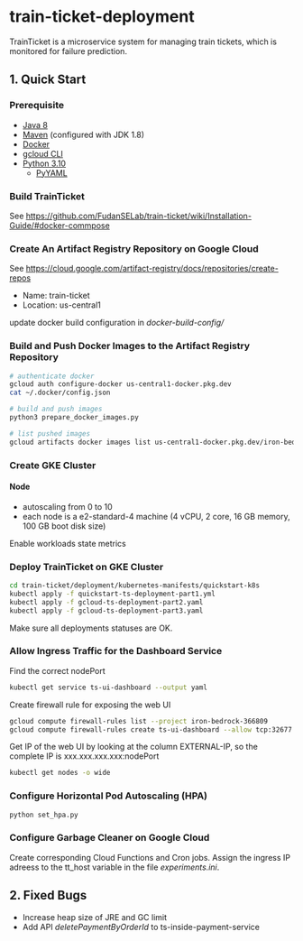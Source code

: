# train-ticket-deployment
TrainTicket is a microservice system for managing train tickets, which is monitored for failure prediction.

## 1. Quick Start

### Prerequisite
- [Java 8](https://www.java.com/en/download/)
- [Maven](https://maven.apache.org/download.cgi) (configured with JDK 1.8)
- [Docker](https://docs.docker.com/engine/install/)
- [gcloud CLI](https://cloud.google.com/sdk/docs/install-sdk)
- [Python 3.10](https://www.python.org/downloads/)
    - [PyYAML](https://pypi.org/project/PyYAML/)

### Build TrainTicket
See https://github.com/FudanSELab/train-ticket/wiki/Installation-Guide/#docker-commpose

### Create An Artifact Registry Repository on Google Cloud
See https://cloud.google.com/artifact-registry/docs/repositories/create-repos

- Name: train-ticket
- Location: us-central1

update docker build configuration in *docker-build-config/*

### Build and Push Docker Images to the Artifact Registry Repository

```sh
# authenticate docker
gcloud auth configure-docker us-central1-docker.pkg.dev
cat ~/.docker/config.json

# build and push images
python3 prepare_docker_images.py

# list pushed images
gcloud artifacts docker images list us-central1-docker.pkg.dev/iron-bedrock-366809/train-ticket
```

### Create GKE Cluster

#### Node
- autoscaling from 0 to 10
- each node is a e2-standard-4 machine (4 vCPU, 2 core, 16 GB memory, 100 GB boot disk size)

Enable workloads state metrics

### Deploy TrainTicket on GKE Cluster

```sh
cd train-ticket/deployment/kubernetes-manifests/quickstart-k8s
kubectl apply -f quickstart-ts-deployment-part1.yml
kubectl apply -f gcloud-ts-deployment-part2.yaml
kubectl apply -f gcloud-ts-deployment-part3.yaml
```

Make sure all deployments statuses are OK.

### Allow Ingress Traffic for the Dashboard Service

Find the correct nodePort
```sh
kubectl get service ts-ui-dashboard --output yaml
```

Create firewall rule for exposing the web UI
```sh
gcloud compute firewall-rules list --project iron-bedrock-366809
gcloud compute firewall-rules create ts-ui-dashboard --allow tcp:32677
```

Get IP of the web UI by looking at the column EXTERNAL-IP,
so the complete IP is xxx.xxx.xxx.xxx:nodePort
```sh
kubectl get nodes -o wide
```

### Configure Horizontal Pod Autoscaling (HPA)

```sh
python set_hpa.py
```

### Configure Garbage Cleaner on Google Cloud

Create corresponding Cloud Functions and Cron jobs.
Assign the ingress IP adreess to the tt_host variable in the file *experiments.ini*.

## 2. Fixed Bugs
- Increase heap size of JRE and GC limit
- Add API *deletePaymentByOrderId* to ts-inside-payment-service